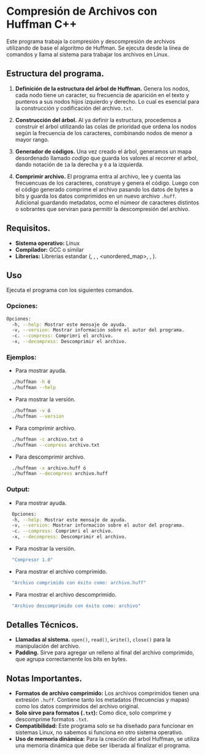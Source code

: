 # Compresión de Archivos con Huffman C++
Este programa trabaja la compresión y descompresión de archivos utilizando de base el algoritmo de Huffman. Se ejecuta desde la línea de comandos y llama al sistema para trabajar los archivos en Linux.

## Estructura del programa.
1. **Definición de la estructura del árbol de Huffman.**
Genera los nodos, cada nodo tiene un caracter, su frecuencia de aparición en el texto y punteros a sus nodos hijos izquierdo y derecho. Lo cual es esencial para la construcción y codificación del archivo`.txt`.

2. **Construcción del árbol.**
Al ya definir la estructura, procedemos a construir el árbol utilizando las colas de prioridad que ordena los nodos según la frecuencia de los caracteres, combinando nodos de menor a mayor rango.

3. **Generador de códigos.**
Una vez creado el árbol, generamos un mapa desordenado llamado *codigo* que guarda los valores al recorrer el arbol, dando notación de `1`a la derecha y `0` a la izquierda.

4. **Comprimir archivo.**
El programa entra al archivo, lee y cuenta las frecuencuas de los caracteres, construye y genera el código. Luego con el código generado comprime el archivo pasando los datos de bytes a bits y guarda los datos comprimidos en un nuevo archivo `.huff`. Adicional guardando metadatos, ocmo el númeor de caracteres distintos o sobrantes que serviran para permitir la descompresión del archivo.

## Requisitos.

- **Sistema operativo:** Linux
- **Compilador:** GCC o similar
- **Librerías:** Librerías estandar (<iostream>, <fstream>, <queue>, <unordered_map>, <vector>, <string>).

## Uso

Ejecuta el programa con los siguientes comandos.

### Opciones:
```bash
Opciones:
  -h, --help: Mostrar este mensaje de ayuda.
  -v, --version: Mostrar información sobre el autor del programa.
  -c. --compress: Comprimri el archivo.
  -x, --decompress: Descomprimir el archivo.
```
### Ejemplos:
- Para mostrar ayuda.
```bash
  ./huffman -h ó
  ./huffman --help
```
- Para mostrar la versión.
```bash
  ./huffman -v ó
  ./huffman --version
```
- Para comprimir archivo.
```bash
  ./huffman -c archivo.txt ó
  ./huffman --compress archivo.txt
```
- Para descomprimir archivo.
```bash
  ./huffman -x archivo.huff ó
  ./huffman --decompress archivo.huff
```
### Output:
- Para mostrar ayuda.
```bash
  Opciones:
  -h, --help: Mostrar este mensaje de ayuda.
  -v, --version: Mostrar información sobre el autor del programa.
  -c. --compress: Comprimri el archivo.
  -x, --decompress: Descomprimir el archivo.
```
- Para mostrar la versión.
```bash
  "Compresor 1.0"
```
- Para mostrar el archivo comprimido.
```bash
  "Archivo comprimido con éxito como: archivo.huff"
```
- Para mostrar el archivo descomprimido.
```bash
  "Archivo descomprimido con éxito como: archivo"
``` 
## Detalles Técnicos.
- **Llamadas al sistema.**
`open()`, `read()`, `ẁrite()`, `close()` para la manipulación del archivo.
- **Padding.**
Sirve para agregar un relleno al final del archivo comprimido, que agrupa correctamente los bits en bytes.

## Notas Importantes.
- **Formatos de archivo comprimido:** Los archivos comprimidos tienen una extresión `.huff`. Contiene tanto los metadatos (frecuencias y mapas) como los datos comprimidos del archivo original.
- **Solo sirve para formatos (`.txt`):** Como dice, solo comprime y descomprime formatos `.txt`.
- **Compatibilidad:** Este programa solo se ha diseñado para funcionar en sistemas Linux, no sabemos si funciona en otro sistema operativo.
- **Uso de memoria dinámica:** Para la creación del arbol Huffman, se utiliza una memoria dinámica que debe ser liberada al finalizar el programa.
